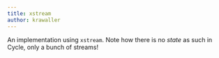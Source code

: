 ```yaml
---
title: xstream
author: krawaller
---
```


An implementation using `xstream`. Note how there is no *state* as such in Cycle, only a bunch of streams! 